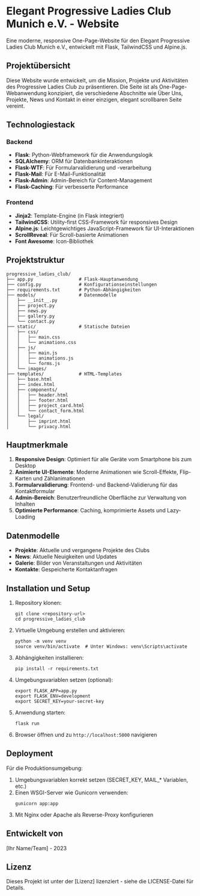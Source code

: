 # Elegant Progressive Ladies Club Munich e.V. - Website

Eine moderne, responsive One-Page-Website für den Elegant Progressive Ladies Club Munich e.V., entwickelt mit Flask, TailwindCSS und Alpine.js.

## Projektübersicht

Diese Website wurde entwickelt, um die Mission, Projekte und Aktivitäten des Progressive Ladies Club zu präsentieren. Die Seite ist als One-Page-Webanwendung konzipiert, die verschiedene Abschnitte wie Über Uns, Projekte, News und Kontakt in einer einzigen, elegant scrollbaren Seite vereint.

## Technologiestack

### Backend
- **Flask**: Python-Webframework für die Anwendungslogik
- **SQLAlchemy**: ORM für Datenbankinteraktionen
- **Flask-WTF**: Für Formularvalidierung und -verarbeitung
- **Flask-Mail**: Für E-Mail-Funktionalität
- **Flask-Admin**: Admin-Bereich für Content-Management
- **Flask-Caching**: Für verbesserte Performance

### Frontend
- **Jinja2**: Template-Engine (in Flask integriert)
- **TailwindCSS**: Utility-first CSS-Framework für responsives Design
- **Alpine.js**: Leichtgewichtiges JavaScript-Framework für UI-Interaktionen
- **ScrollReveal**: Für Scroll-basierte Animationen
- **Font Awesome**: Icon-Bibliothek

## Projektstruktur

```
progressive_ladies_club/
├── app.py                 # Flask-Hauptanwendung
├── config.py              # Konfigurationseinstellungen
├── requirements.txt       # Python-Abhängigkeiten
├── models/                # Datenmodelle
│   ├── __init__.py
│   ├── project.py
│   ├── news.py
│   ├── gallery.py
│   └── contact.py
├── static/                # Statische Dateien
│   ├── css/
│   │   ├── main.css
│   │   └── animations.css
│   ├── js/
│   │   ├── main.js
│   │   ├── animations.js
│   │   └── forms.js
│   └── images/
├── templates/             # HTML-Templates
│   ├── base.html
│   ├── index.html
│   ├── components/
│   │   ├── header.html
│   │   ├── footer.html
│   │   ├── project_card.html
│   │   └── contact_form.html
│   └── legal/
│       ├── imprint.html
│       └── privacy.html
```

## Hauptmerkmale

1. **Responsive Design**: Optimiert für alle Geräte vom Smartphone bis zum Desktop
2. **Animierte UI-Elemente**: Moderne Animationen wie Scroll-Effekte, Flip-Karten und Zählanimationen
3. **Formularvalidierung**: Frontend- und Backend-Validierung für das Kontaktformular
4. **Admin-Bereich**: Benutzerfreundliche Oberfläche zur Verwaltung von Inhalten
5. **Optimierte Performance**: Caching, komprimierte Assets und Lazy-Loading

## Datenmodelle

- **Projekte**: Aktuelle und vergangene Projekte des Clubs
- **News**: Aktuelle Neuigkeiten und Updates
- **Galerie**: Bilder von Veranstaltungen und Aktivitäten
- **Kontakte**: Gespeicherte Kontaktanfragen

## Installation und Setup

1. Repository klonen:
   ```
   git clone <repository-url>
   cd progressive_ladies_club
   ```

2. Virtuelle Umgebung erstellen und aktivieren:
   ```
   python -m venv venv
   source venv/bin/activate  # Unter Windows: venv\Scripts\activate
   ```

3. Abhängigkeiten installieren:
   ```
   pip install -r requirements.txt
   ```

4. Umgebungsvariablen setzen (optional):
   ```
   export FLASK_APP=app.py
   export FLASK_ENV=development
   export SECRET_KEY=your-secret-key
   ```

5. Anwendung starten:
   ```
   flask run
   ```

6. Browser öffnen und zu `http://localhost:5000` navigieren

## Deployment

Für die Produktionsumgebung:

1. Umgebungsvariablen korrekt setzen (SECRET_KEY, MAIL_* Variablen, etc.)
2. Einen WSGI-Server wie Gunicorn verwenden:
   ```
   gunicorn app:app
   ```
3. Mit Nginx oder Apache als Reverse-Proxy konfigurieren

## Entwickelt von

[Ihr Name/Team] - 2023

## Lizenz

Dieses Projekt ist unter der [Lizenz] lizenziert - siehe die LICENSE-Datei für Details. 